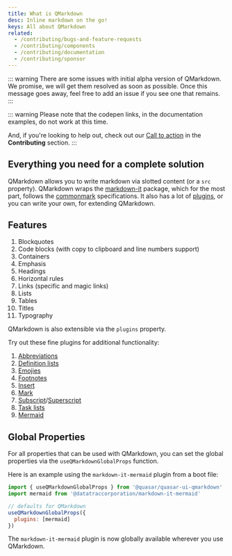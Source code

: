 ```yaml
---
title: What is QMarkdown
desc: Inline markdown on the go!
keys: All about QMarkdown
related:
  - /contributing/bugs-and-feature-requests
  - /contributing/components
  - /contributing/documentation
  - /contributing/sponsor
---
```

::: warning
There are some issues with initial alpha version of QMarkdown. We promise, we will get them resolved as soon as possible. Once this message goes away, feel free to add an issue if you see one that remains.
:::

::: warning
Please note that the codepen links, in the documentation examples, do not work at this time.

And, if you're looking to help out, check out our [Call to action](/contributing/call-to-action) in the **Contributing** section.
:::

## Everything you need for a complete solution

QMarkdown allows you to write markdown via slotted content (or a `src` property). QMarkdown wraps the [markdown-it](https://github.com/markdown-it/markdown-it) package, which for the most part, follows the [commonmark](https://spec.commonmark.org/) specifications. It also has a lot of [plugins](https://www.npmjs.com/search?q=keywords%3Amarkdown-it%20plugin), or you can write your own, for extending QMarkdown.

## Features

1. Blockquotes
2. Code blocks (with copy to clipboard and line numbers support)
3. Containers
4. Emphasis
5. Headings
6. Horizontal rules
7. Links (specific and magic links)
8. Lists
9. Tables
10. Titles
11. Typography

QMarkdown is also extensible via the `plugins` property.

Try out these fine plugins for additional functionality:

1. [Abbreviations](https://www.npmjs.com/package/markdown-it-abbr)
2. [Definition lists](https://www.npmjs.com/package/markdown-it-deflist)
3. [Emojies](https://www.npmjs.com/package/markdown-it-emoji)
4. [Footnotes](https://www.npmjs.com/package/markdown-it-footnote)
5. [Insert](https://www.npmjs.com/package/markdown-it-ins)
6. [Mark](https://www.npmjs.com/package/markdown-it-mark)
7. [Subscript](https://www.npmjs.com/package/markdown-it-sub)/[Superscript](https://www.npmjs.com/package/markdown-it-sup)
8. [Task lists](https://www.npmjs.com/package/markdown-it-task-lists)
9. [Mermaid](https://www.npmjs.com/package/@datatraccorporation/markdown-it-mermaid)


## Global Properties

For all properties that can be used with QMarkdown, you can set the global properties via the `useQMarkdownGlobalProps` function.

Here is an example using the `markdown-it-mermaid` plugin from a boot file:

```js
import { useQMarkdownGlobalProps } from '@quasar/quasar-ui-qmarkdown'
import mermaid from '@datatraccorporation/markdown-it-mermaid'

// defaults for QMarkdown
useQMarkdownGlobalProps({
  plugins: [mermaid]
})
```

The `markdown-it-mermaid` plugin is now globally available wherever you use QMarkdown.
